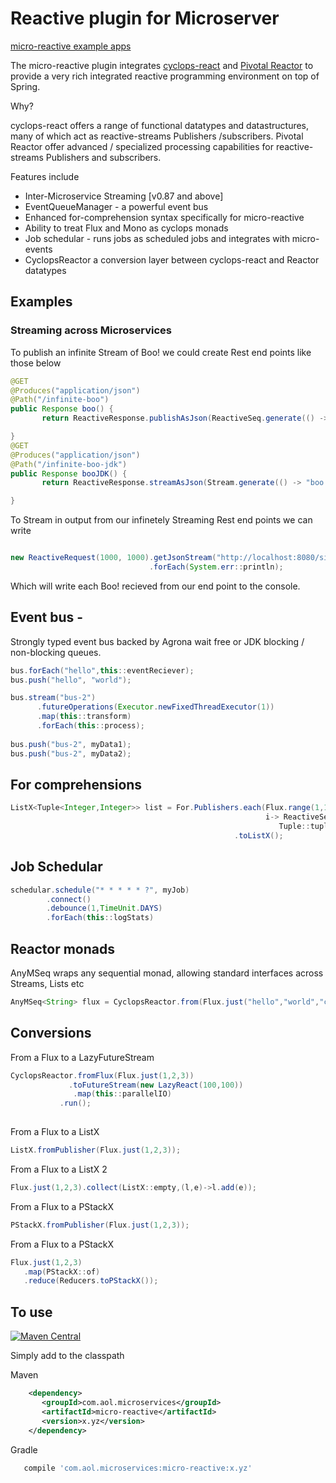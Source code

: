 # Reactive plugin for Microserver

[micro-reactive example apps](https://github.com/aol/micro-server/tree/master/micro-reactive/src/test/java/app)

The micro-reactive plugin integrates [cyclops-react](https://github.com/aol/cyclops-react) and [Pivotal Reactor](http://projectreactor.io/) to provide a very rich integrated reactive programming environment on top of Spring. 

Why?

cyclops-react offers a range of functional datatypes and datastructures, many of which act as reactive-streams Publishers /subscribers. Pivotal Reactor offer advanced / specialized processing capabilities for reactive-streams Publishers and subscribers.

Features include

* Inter-Microservice Streaming [v0.87 and above]
* EventQueueManager - a powerful event bus
* Enhanced for-comprehension syntax specifically for micro-reactive
* Ability to treat Flux and Mono as cyclops monads
* Job schedular - runs jobs as scheduled jobs and integrates with micro-events
* CyclopsReactor a conversion layer between cyclops-react and Reactor datatypes

## Examples

### Streaming across Microservices

To publish an infinite Stream of Boo! we could create Rest end points like those below

```java
@GET
@Produces("application/json")
@Path("/infinite-boo")
public Response boo() {
       return ReactiveResponse.publishAsJson(ReactiveSeq.generate(() -> "boo!"));

}
@GET
@Produces("application/json")
@Path("/infinite-boo-jdk")
public Response booJDK() {
       return ReactiveResponse.streamAsJson(Stream.generate(() -> "boo!"));

}

```

To Stream in output from our infinetely Streaming Rest end points we can write

```java

new ReactiveRequest(1000, 1000).getJsonStream("http://localhost:8080/simple-app/single/infinite-boo",String.class)
                               .forEach(System.err::println);
```

Which will write each Boo! recieved from our end point to the console.

## Event bus - 

Strongly typed event bus backed by Agrona wait free or JDK blocking / non-blocking queues.

```java
bus.forEach("hello",this::eventReciever);
bus.push("hello", "world");

bus.stream("bus-2")
	  .futureOperations(Executor.newFixedThreadExecutor(1))
	  .map(this::transform)
	  .forEach(this::process);
		
bus.push("bus-2", myData1);
bus.push("bus-2", myData2);


```


## For comprehensions

 ```java
ListX<Tuple<Integer,Integer>> list = For.Publishers.each(Flux.range(1,10),
					 					   				  i-> ReactiveSeq.iterate(i,a->a+1),
										  					 Tuple::tuple)
												   .toListX();

 ```
 
## Job Schedular

 ```java
schedular.schedule("* * * * * ?", myJob)
		 .connect()
		 .debounce(1,TimeUnit.DAYS)
	     .forEach(this::logStats) 
 ```
 
 ## Reactor monads
 
 AnyMSeq wraps any sequential monad, allowing standard interfaces across Streams, Lists etc
 
  ```java
 AnyMSeq<String> flux = CyclopsReactor.from(Flux.just("hello","world","c"));
  ```
  
 ## Conversions
 
 From a Flux to a LazyFutureStream
 
 ```java
CyclopsReactor.fromFlux(Flux.just(1,2,3))
			  .toFutureStream(new LazyReact(100,100))
			   .map(this::parallelIO)
			.run();
 	
``` 
 
 From a Flux to a ListX
 
 ```java
ListX.fromPublisher(Flux.just(1,2,3));
  ```
  
 From a Flux to a ListX 2
 
```java
Flux.just(1,2,3).collect(ListX::empty,(l,e)->l.add(e));
 ```  
 
 From a Flux to a PStackX
 
 ```java
PStackX.fromPublisher(Flux.just(1,2,3));
  ```
  
 From a Flux to a PStackX
 
 ```java
Flux.just(1,2,3)
    .map(PStackX::of)
    .reduce(Reducers.toPStackX());
  ```  
  
## To use


[![Maven Central](https://maven-badges.herokuapp.com/maven-central/com.aol.microservices/micro-reactive/badge.svg)](https://maven-badges.herokuapp.com/maven-central/com.aol.microservices/micro-reactive)

Simply add to the classpath

Maven 
 ```xml
     <dependency>
        <groupId>com.aol.microservices</groupId>  
        <artifactId>micro-reactive</artifactId>
        <version>x.yz</version>
     </dependency>
 ```    
Gradle
 ```groovy
    compile 'com.aol.microservices:micro-reactive:x.yz'
 ```
 
